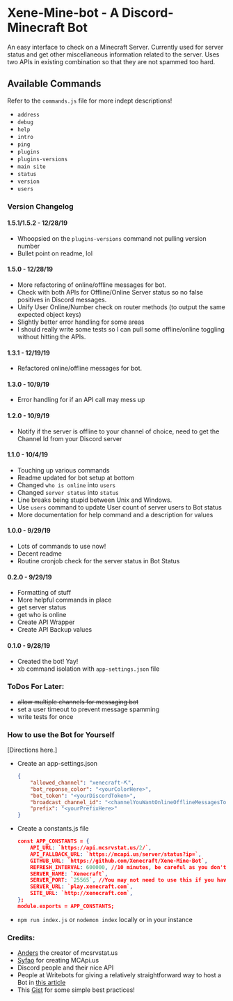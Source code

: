 # Xene-Mine-bot - A Discord-Minecraft Bot
An easy interface to check on a Minecraft Server. Currently used for server status and get other miscellaneous information related to the server. Uses two APIs in existing combination so that they are not spammed too hard.

## Available Commands
Refer to the `commands.js` file for more indept descriptions!
- `address`
- `debug`
- `help`
- `intro`
- `ping`
- `plugins`
- `plugins-versions`
- `main site`
- `status`
- `version`
- `users`

### Version Changelog  
#### 1.5.1/1.5.2 - 12/28/19 
- Whoopsied on the `plugins-versions` command not pulling version number
- Bullet point on readme, lol

#### 1.5.0 - 12/28/19 
- More refactoring of online/offline messages for bot.
- Check with both APIs for Offline/Online Server status so no false positives in Discord messages.
- Unify User Online/Number check on router methods (to output the same expected object keys)
- Slightly better error handling for some areas
- I should really write some tests so I can pull some offline/online toggling without hitting the APIs.

#### 1.3.1 - 12/19/19 
- Refactored online/offline messages for bot.

#### 1.3.0 - 10/9/19 
- Error handling for if an API call may mess up

#### 1.2.0 - 10/9/19 
- Notify if the server is offline to your channel of choice, need to get the Channel Id from your Discord server

#### 1.1.0 - 10/4/19 
- Touching up various commands
- Readme updated for bot setup at bottom
- Changed `who is online` into `users`
- Changed `server status` into `status`
- Line breaks being stupid between Unix and Windows.
- Use `users` command to update User count of server users to Bot status
- More documentation for help command and a description for values

#### 1.0.0 - 9/29/19 
- Lots of commands to use now!
- Decent readme
- Routine cronjob check for the server status in Bot Status

#### 0.2.0 - 9/29/19 
- Formatting of stuff
- More helpful commands in place
- get server status
- get who is online
- Create API Wrapper
- Create API Backup values

#### 0.1.0 - 9/28/19  
- Created the bot! Yay!
- xb command isolation with `app-settings.json` file

### ToDos For Later:
- ~~allow multiple channels for messaging bot~~
- set a user timeout to prevent message spamming
- write tests for once

### How to use the Bot for Yourself
[Directions here.]
- Create an app-settings.json
	```json
	{
		"allowed_channel": "xenecraft-⛏",
		"bot_reponse_color": "<yourColorHere>",
		"bot_token": "<yourDiscordToken>",
		"broadcast_channel_id": "<channelYouWantOnlineOfflineMessagesToBeSentTo>",
		"prefix": "<yourPrefixHere>"
	}
	```
- Create a constants.js file
	```json
	const APP_CONSTANTS = {
		API_URL: `https://api.mcsrvstat.us/2/`,
		API_FALLBACK_URL: `https://mcapi.us/server/status?ip=`,
		GITHUB_URL: `https://github.com/Xenecraft/Xene-Mine-Bot`,
		REFRESH_INTERVAL: 600000, //10 minutes, be careful as you don't want to get blocked for spamming the API
		SERVER_NAME: `Xenecraft`,
		SERVER_PORT: `25565`, //You may not need to use this if you have a standard MC port like 25565
		SERVER_URL: `play.xenecraft.com`,
		SITE_URL: `http://xenecraft.com`,
	};
	module.exports = APP_CONSTANTS;
	```
- `npm run index.js` or `nodemon index` locally or in your instance

### Credits:
- [Anders](https://twitter.com/spirit55555dk) the creator of mcsrvstat.us
- [Syfao](https://twitter.com/Syfaro) for creating MCApi.us
- Discord people and their nice API
- People at Writebots for giving a relatively straightforward way to host a Bot in [this article](https://www.writebots.com/discord-bot-hosting/)
- This [Gist](https://gist.github.com/eslachance/3349734a98d30011bb202f47342601d3) for some simple best practices!